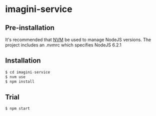 # imagini-service



## Pre-installation

It's recommended that [NVM](https://github.com/creationix/nvm) be used to manage NodeJS versions.
The project includes an .nvmrc which specifies NodeJS 6.2.1

## Installation

```javascript
$ cd imagini-service
$ nvm use
$ npm install
```

## Trial

```shell
$ npm start
```
